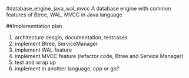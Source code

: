 #database_engine_java_wal_mvcc
A database engine with common features of Btree, WAL, MVCC in Java language

##Implementation plan


1. architecture desgin, documentation, testcases
2. implement Btree, ServiceManager
3. implement WAL feature
4. implement MVCC feature (refactor code, Btree and Service Manager)
5. test and wrap up
6. implement in another language,  cpp or go?
